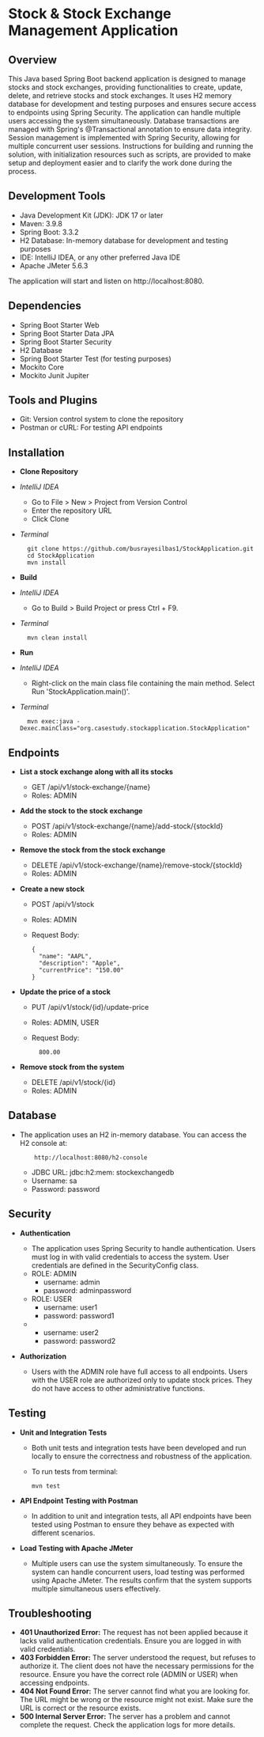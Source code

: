 # Stock & Stock Exchange Management Application

## Overview

This Java based Spring Boot backend application is designed to manage stocks and stock exchanges, providing functionalities to create, update, delete, and retrieve stocks and stock exchanges. 
It uses H2 memory database for development and testing purposes and ensures secure access to endpoints using Spring Security. 
The application can handle multiple users accessing the system simultaneously. Database transactions are managed with Spring's @Transactional annotation to ensure data integrity. 
Session management is implemented with Spring Security, allowing for multiple concurrent user sessions. 
Instructions for building and running the solution, with initialization resources such as scripts, are provided to make setup and deployment easier and to clarify the work done during the process.

## Development Tools
* Java Development Kit (JDK): JDK 17 or later
* Maven: 3.9.8 
* Spring Boot: 3.3.2 
* H2 Database: In-memory database for development and testing purposes
* IDE: IntelliJ IDEA, or any other preferred Java IDE
* Apache JMeter 5.6.3

The application will start and listen on http://localhost:8080.

## Dependencies
* Spring Boot Starter Web
* Spring Boot Starter Data JPA
* Spring Boot Starter Security
* H2 Database
* Spring Boot Starter Test (for testing purposes)
* Mockito Core
* Mockito Junit Jupiter

## Tools and Plugins
* Git: Version control system to clone the repository
* Postman or cURL: For testing API endpoints

## Installation

* **Clone Repository**
* *IntelliJ IDEA*
  - Go to File > New > Project from Version Control
  - Enter the repository URL
  - Click Clone
    
* *Terminal*

        git clone https://github.com/busrayesilbas1/StockApplication.git
        cd StockApplication
        mvn install

* **Build**
* *IntelliJ IDEA*
  - Go to Build > Build Project or press Ctrl + F9. 
* *Terminal*
  
        mvn clean install

* **Run**
* *IntelliJ IDEA*
  - Right-click on the main class file containing the main method. Select Run 'StockApplication.main()'. 
* *Terminal*
  
        mvn exec:java -Dexec.mainClass="org.casestudy.stockapplication.StockApplication"

## Endpoints
* **List a stock exchange along with all its stocks**
  - GET /api/v1/stock-exchange/{name}
  - Roles: ADMIN

* **Add the stock to the stock exchange**
  - POST /api/v1/stock-exchange/{name}/add-stock/{stockId}
  - Roles: ADMIN

* **Remove the stock from the stock exchange**
  - DELETE /api/v1/stock-exchange/{name}/remove-stock/{stockId}
  - Roles: ADMIN

* **Create a new stock**
  - POST /api/v1/stock
  - Roles: ADMIN
  - Request Body:

        {
          "name": "AAPL",
          "description": "Apple",
          "currentPrice": "150.00"
        }

* **Update the price of a stock**
  - PUT /api/v1/stock/{id}/update-price
  - Roles: ADMIN, USER
  - Request Body:
    
          800.00
        
* **Remove stock from the system**
  - DELETE /api/v1/stock/{id}
  - Roles: ADMIN

## Database
* The application uses an H2 in-memory database. You can access the H2 console at:
    
          http://localhost:8080/h2-console

  - JDBC URL: jdbc:h2:mem: stockexchangedb 
  - Username: sa
  - Password: password
    
## Security
* **Authentication**
  - The application uses Spring Security to handle authentication. Users must log in with valid credentials to access the system. User credentials are defined in the SecurityConfig class.
  - ROLE: ADMIN
    - username: admin
    - password: adminpassword
  - ROLE: USER
    - username: user1
    - password: password1
  - 
    - username: user2
    - password: password2
    
    
* **Authorization**
  - Users with the ADMIN role have full access to all endpoints. Users with the USER role are authorized only to update stock prices. They do not have access to other administrative functions.

## Testing
* **Unit and Integration Tests**
  - Both unit tests and integration tests have been developed and run locally to ensure the correctness and robustness of the application.
  - To run tests from terminal:

        mvn test
        
* **API Endpoint Testing with Postman**
  - In addition to unit and integration tests, all API endpoints have been tested using Postman to ensure they behave as expected with different scenarios.

* **Load Testing with Apache JMeter** 
  - Multiple users can use the system simultaneously. To ensure the system can handle concurrent users, load testing was performed using Apache JMeter. The results confirm that the system supports multiple simultaneous users effectively.

## Troubleshooting
* **401 Unauthorized Error:** The request has not been applied because it lacks valid authentication credentials. Ensure you are logged in with valid credentials. 
* **403 Forbidden Error:** The server understood the request, but refuses to authorize it. The client does not have the necessary permissions for the resource. Ensure you have the correct role (ADMIN or USER) when accessing endpoints.
* **404 Not Found Error:** The server cannot find what you are looking for. The URL might be wrong or the resource might not exist. Make sure the URL is correct or the resource exists.
* **500 Internal Server Error:** The server has a problem and cannot complete the request. Check the application logs for more details.

